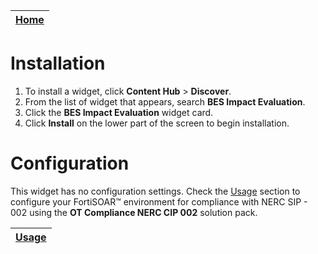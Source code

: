 | [Home](../README.md) |
| -------------------- |

# Installation
1. To install a widget, click **Content Hub** > **Discover**.
2. From the list of widget that appears, search **BES Impact Evaluation**.
3. Click the **BES Impact Evaluation** widget card.
4. Click **Install** on the lower part of the screen to begin installation.

# Configuration

This widget has no configuration settings. Check the [Usage](./usage.md) section to configure your FortiSOAR™ environment for compliance with NERC SIP - 002 using the **OT Compliance NERC CIP 002** solution pack.

| [Usage](./usage.md) |
| ------------------- |